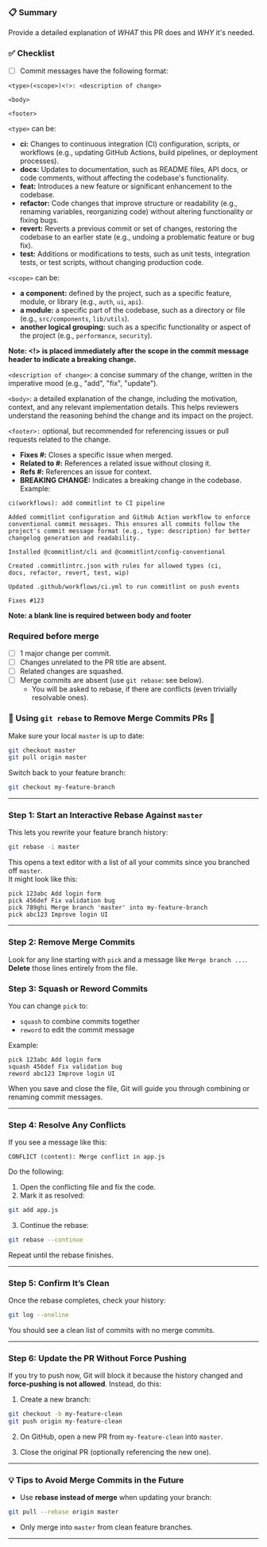 <!-- .github/PULL_REQUEST_TEMPLATE.md -->
### 📋 Summary
Provide a detailed explanation of *WHAT* this PR does and *WHY* it's needed.

### ✅ Checklist
- [ ] Commit messages have the following format:

```text
<type>(<scope>)<!>: <description of change>

<body>

<footer>
```
`<type>` can be:
- **ci:** Changes to continuous integration (CI) configuration, scripts, or workflows (e.g., updating GitHub Actions, 
  build pipelines, or deployment processes).
- **docs:** Updates to documentation, such as README files, API docs, or code comments, without affecting the 
  codebase's functionality.
- **feat:** Introduces a new feature or significant enhancement to the codebase.
- **refactor:** Code changes that improve structure or readability (e.g., renaming variables, reorganizing code) 
  without altering functionality or fixing bugs.
- **revert:** Reverts a previous commit or set of changes, restoring the codebase to an earlier state (e.g., undoing a 
  problematic feature or bug fix).
- **test:** Additions or modifications to tests, such as unit tests, integration tests, or test scripts, without 
  changing production code.  

`<scope>` can be:
- **a component:** defined by the project, such as a specific feature, module, or library (e.g., `auth`, `ui`, `api`).
- **a module:** a specific part of the codebase, such as a directory or file (e.g., `src/components`, `lib/utils`).
- **another logical grouping:** such as a specific functionality or aspect of the project (e.g., `performance`, 
  `security`).  

**Note: <!> is placed immediately after the scope in the commit message header to indicate a breaking change.**

`<description of change>`: a concise summary of the change, written in the imperative mood (e.g., "add", "fix", "update").

`<body>`: a detailed explanation of the change, including the motivation, context, and any relevant 
implementation details. This helps reviewers understand the reasoning behind the change and its impact on the project.

`<footer>:` optional, but recommended for referencing issues or pull requests related to the change.
- **Fixes #<issue-number>:** Closes a specific issue when merged.
- **Related to #<issue-number>:** References a related issue without closing it.
- **Refs #<issue-number>:** References an issue for context.
- **BREAKING CHANGE:** Indicates a breaking change in the codebase.
Example:
```text
ci(workflows): add commitlint to CI pipeline

Added commitlint configuration and GitHub Action workflow to enforce 
conventional commit messages. This ensures all commits follow the 
project's commit message format (e.g., type: description) for better
changelog generation and readability.

Installed @commitlint/cli and @commitlint/config-conventional

Created .commitlintrc.json with rules for allowed types (ci,
docs, refactor, revert, test, wip)

Updated .github/workflows/ci.yml to run commitlint on push events

Fixes #123
```
**Note: a blank line is required between body and footer**
 
### Required before merge
- [ ] 1 major change per commit.
- [ ] Changes unrelated to the PR title are absent.
- [ ] Related changes are squashed.
- [ ] Merge commits are absent (use `git rebase`: see below).
  - You will be asked to rebase, if there are conflicts (even trivially resolvable ones).


### 🔧 Using `git rebase` to Remove Merge Commits PRs 🔧

Make sure your local `master` is up to date:

```bash
git checkout master
git pull origin master
```

Switch back to your feature branch:

```bash
git checkout my-feature-branch
```

---

### Step 1: Start an Interactive Rebase Against `master`

This lets you rewrite your feature branch history:

```bash
git rebase -i master
```

This opens a text editor with a list of all your commits since you branched off `master`.  
It might look like this:

```
pick 123abc Add login form
pick 456def Fix validation bug
pick 789ghi Merge branch 'master' into my-feature-branch
pick abc123 Improve login UI
```

---

### Step 2: Remove Merge Commits

Look for any line starting with `pick` and a message like `Merge branch ...`.  
**Delete** those lines entirely from the file.


### Step 3: Squash or Reword Commits

You can change `pick` to:

- `squash` to combine commits together
- `reword` to edit the commit message

Example:

```
pick 123abc Add login form
squash 456def Fix validation bug
reword abc123 Improve login UI
```

When you save and close the file, Git will guide you through combining or renaming commit messages.

---

### Step 4: Resolve Any Conflicts

If you see a message like this:

```
CONFLICT (content): Merge conflict in app.js
```

Do the following:

1. Open the conflicting file and fix the code.
2. Mark it as resolved:

```bash
git add app.js
```

3. Continue the rebase:

```bash
git rebase --continue
```

Repeat until the rebase finishes.

---

### Step 5: Confirm It’s Clean

Once the rebase completes, check your history:

```bash
git log --oneline
```

You should see a clean list of commits with no merge commits.

---

### Step 6: Update the PR Without Force Pushing

If you try to push now, Git will block it because the history changed and **force-pushing is not allowed**. 
Instead, do this:

1. Create a new branch:

```bash
git checkout -b my-feature-clean
git push origin my-feature-clean
```

2. On GitHub, open a new PR from `my-feature-clean` into `master`.

3. Close the original PR (optionally referencing the new one).

---

### 💡 Tips to Avoid Merge Commits in the Future

- Use **rebase instead of merge** when updating your branch:

```bash
git pull --rebase origin master
```

- Only merge into `master` from clean feature branches.

---

